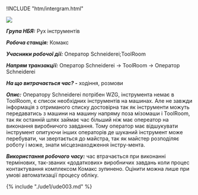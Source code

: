 !INCLUDE "htm/intergram.html"

![](https://chart.googleapis.com/chart?chs=180x180&amp;cht=qr&amp;chl=https://rep-a.treba.ml/nbya-nomer-3.html)


***Група НБЯ:*** Рух інструментів

***Робоча станція:*** Комакс

***Учасники робочої дії:*** Оператор Schneidereі;ToolRoom

***Напрям транзакції:*** Оператор Schneidereі -> ToolRoom -> Оператор Schneidereі

***На що витрачається час? -*** ходіння, розмови

***Опис:***
Оператору  Schneiderei  потрібен WZG, інструмента немає в ToolRoom, є список необхідних інструментів на  машинах. Але не завжди інформація з отриманого списку достовірна так як інструменти можуть передаватись з машини на машину напряму поза мізомаши і ToolRoom, так як останній шлях займає час більший ніж має опереатор на виконання виробничого завдання. Тому оператор має відшукувати інструмент опитуючи інших операторів  де  шуканий інструмент  може перебувати, чи звертається до майстра, так як майстер розподіляє роботу і може, знати місцезнаходження інстру-мента.

***Використання робочого часу:*** час втрачається при виконанні термінових, так-званих «додаткових» виробничих завдань коли процес контактування комплексом Комакс зупинено. Оцінити можна лише при умові автоматизації процесу обліку.



{% include "./ude1/ude003.md" %}